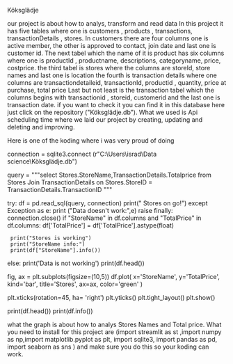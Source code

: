 Köksglädje

our project is about how to analys, transform and read data
In this project it has five tables where one is customers , products , transactions, transactionDetails , stores.
In customers there are four columns one is active member, the other is approved to contact, join date and last one is customer id.
The next tabel which the name of it is product has six columns where one is productId , productname, descriptions, categoryname, price, costprice.
the third tabel is stores where the columns are storeId, store names and last one is location
the fourth is transaction details where one columns  are transactiondetaileid, transactionId, productid , quantity, price at purchase, total price
Last but not least is the transaction tabel which the columns begins with transactionid , storeid, customerid and the last one is transaction date.
if you want to check it you can find it in this database here just click on the repository ("Köksglädje.db"). What we used is Api scheduling time where we laid our project by creating, updating and deleting and improving.

Here is one of the koding where i was very proud of doing

connection = sqlite3.connect (r"C:\Users\israd\Data science\Köksglädje.db")

query = """select Stores.StoreName,TransactionDetails.Totalprice
from Stores
Join TransactionDetails on Stores.StoreID = TransactionDetails.TransactionID """

try:
    df = pd.read_sql(query, connection)
    print(" Stores on go!")
except Exception as e:
    print ("Data doesn't work:",e)
    raise
finally:
        connection.close()
if "StoreName" in df.columns and "TotalPrice" in df.columns:
     df['TotalPrice'] = df['TotalPrice'].astype(float)
   
     print("Stores is working")
     print("StoreName info:")
     print(df["StoreName"].info())
else:
    print('Data is not working')
    print(df.head())
   
fig, ax = plt.subplots(figsize=(10,5))
df.plot(
x='StoreName',
y='TotalPrice',
kind='bar',
title='Stores',
ax=ax,
color='green'
)

plt.xticks(rotation=45, ha= 'right')
plt.yticks()
plt.tight_layout()
plt.show()

print(df.head())
print(df.info())  

what the graph is about how to analys Stores Names and Total price. What you need to install for this project are (import streamlit as st ,import numpy as np,import matplotlib.pyplot as plt, import sqlite3, import pandas as pd, import seaborn as sns ) and make sure you do this so your koding can work.




